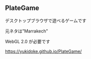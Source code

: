 ## PlateGame
デスクトップブラウザで遊べるゲームです

元ネタは"Marrakech"

WebGL 2.0 が必要です

https://yukidoke.github.io/PlateGame/
